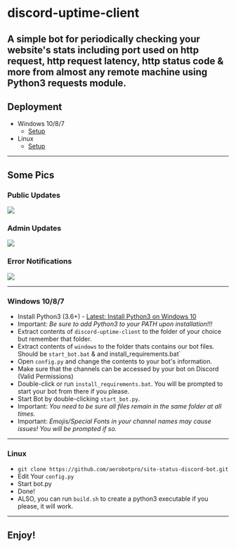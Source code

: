 # discord-uptime-client
A simple bot for periodically checking your website's stats including port used on http request, http request latency, http status code & more from almost any remote machine using Python3 requests module.
-------------------------------------------------
## Deployment
* Windows 10/8/7
  * [Setup](https://github.com/aerobotpro/site-status-discord-bot#windows-1087)
* Linux
  * [Setup](https://github.com/aerobotpro/site-status-discord-bot#linux)
-------------------------------------------------
## Some Pics

### Public Updates
![](https://cdn.discordapp.com/attachments/662110077955604481/663853562643742760/public.png)

### Admin Updates
![](https://media.discordapp.net/attachments/662110077955604481/663853599989825556/admin.png?width=609&height=474)

### Error Notifications
![](https://cdn.discordapp.com/attachments/662110077955604481/663853585045651477/admin_notification.png)

-------------------------------------------------

### Windows 10/8/7

* Install Python3 (3.6+) - [Latest: Install Python3 on Windows 10](https://www.youtube.com/watch?v=V_ACbv4329E)
* Important: *Be sure to add Python3 to your PATH upon installation!!!*
* Extract contents of `discord-uptime-client` to the folder of your choice but remember that folder.
* Extract contents of `windows` to the folder thats contains our bot files. Should be `start_bot.bat` & and install_requirements.bat`
* Open `config.py` and change the contents to your bot's information.
* Make sure that the channels can be accessed by your bot on Discord (Valid Permissions)
* Double-click or run `install_requirements.bat`. You will be prompted to start your bot from there if you please.
* Start Bot by double-clicking `start_bot.py`.
* Important: *You need to be sure all files remain in the same folder at all times.*
* Important: *Emojis/Special Fonts in your channel names may cause issues! You will be prompted if so.*

-------------------------------------------------

### Linux

* `git clone https://github.com/aerobotpro/site-status-discord-bot.git`
* Edit Your `config.py`
* Start bot.py
* Done!
* ALSO, you can run `build.sh` to create a python3 executable if you please, it will work.
 
------------------------------------------------- 
 
## Enjoy!
